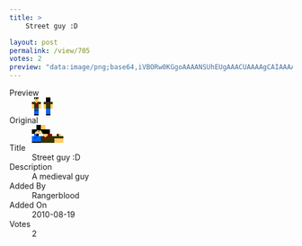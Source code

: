 ```yaml
---
title: >
    Street guy :D

layout: post
permalink: /view/705
votes: 2
preview: "data:image/png;base64,iVBORw0KGgoAAAANSUhEUgAAACUAAAAgCAIAAAAaMSbnAAAABnRSTlMA/wD/AP5AXyvrAAAA6UlEQVRIie2XYQrDIAyFdexGeqb0TM2Zsiv17UfXWTUtlsW1jH1ICfL0QRKlemByC97fnMZas0PLckUBUIqFasEnlH6zQf01A5jSEAIQAiAEoRAAAEKZZnu0WOgZ74fiJ1IGhtzLicegx0Zs5JPZMZubOed8COWUjKkh41C6imR9EeOxDlDUHLkIDKnq181p5tvn4b5TLV5Ku9YU7Be71mj1qzrIkAvcL+f4dcqq7tevhJfJZyd89v8yeFWEEU17NSw/N5/sU7CO7cjva8Jrd0JyIjjXlM/jfm+nOjbi18/D388Wf/77qCtPN5WjyMOS3gEAAAAASUVORK5CYII="
---
```

<dl class="side-by-side">
<dt>Preview</dt>
<dd>
    <img class="preview" src="data:image/png;base64,iVBORw0KGgoAAAANSUhEUgAAACUAAAAgCAIAAAAaMSbnAAAABnRSTlMA/wD/AP5AXyvrAAAA6UlEQVRIie2XYQrDIAyFdexGeqb0TM2Zsiv17UfXWTUtlsW1jH1ICfL0QRKlemByC97fnMZas0PLckUBUIqFasEnlH6zQf01A5jSEAIQAiAEoRAAAEKZZnu0WOgZ74fiJ1IGhtzLicegx0Zs5JPZMZubOed8COWUjKkh41C6imR9EeOxDlDUHLkIDKnq181p5tvn4b5TLV5Ku9YU7Be71mj1qzrIkAvcL+f4dcqq7tevhJfJZyd89v8yeFWEEU17NSw/N5/sU7CO7cjva8Jrd0JyIjjXlM/jfm+nOjbi18/D388Wf/77qCtPN5WjyMOS3gEAAAAASUVORK5CYII=">
</dd>
<dt>Original</dt>
<dd>
    <img class="preview" src="data:image/png;base64,iVBORw0KGgoAAAANSUhEUgAAAEAAAAAgCAYAAACinX6EAAAA3klEQVR42u3Yaw6DIBAEYO7EnbiTd+qdpj5SA1ihyhK7y5BMwg9j2M8VjM7VB0rBKxTjDAwCEIAABCAAAQwD4OHoAADC4ckPA7C2M/aWzlvcNsBWPOA99qLXOSCF8J8AyWZWAWhE0AGQFAzjALWjrXDkGQcIbosxgHTMtSS5uOBal0zzJaXU7u+9Qxz5Dy8CEGAwgLzgi8kXdLaws+t65zGAKTpNlrkegKUNv81vAMTR1QGf972xA/QCCL0CEsXf/Sr9fVPsBBAjEIAAAwO0bmKqASTSH6Dxnx4BlAO8ASyo51a6OSyCAAAAAElFTkSuQmCC">
</dd>
<dt>Title</dt>
<dd>Street guy :D</dd>
<dt>Description</dt>
<dd>A medieval guy</dd>
<dt>Added By</dt>
<dd>Rangerblood</dd>
<dt>Added On</dt>
<dd>2010-08-19</dd>
<dt>Votes</dt>
<dd>2</dd>
</dl>

